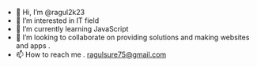 - 👋 Hi, I’m @ragul2k23
- 👀 I’m interested in IT field
- 🌱 I’m currently learning JavaScript
- 💞️ I’m looking to collaborate on providing solutions and making websites and apps .
- 📫 How to reach me  . ragulsure75@gmail.com

<!---
ragul2k23/ragul2k23 is a ✨ special ✨ repository because its `README.md` (this file) appears on your GitHub profile.
You can click the Preview link to take a look at your changes.
--->
